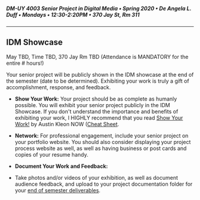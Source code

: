 ##### DM-UY 4003 Senior Project in Digital Media • Spring 2020 • De Angela L. Duff • Mondays • 12:30-2:20PM • 370 Jay St, Rm 311

---

## IDM Showcase   

May TBD, Time TBD, 370 Jay Rm TBD (Attendance is MANDATORY for the entire # hours!)

Your senior project will be publicly shown in the IDM showcase at the end of the semester (date to be determined). Exhibiting your work is truly a gift of accomplishment, response, and feedback. 

* **Show Your Work:** Your project should be as complete as humanly possible. You will exhibit your senior project publicly in the IDM Showcase. If you don't understand the importance and benefits of exhibiting your work, I HIGHLY recommend that you read [Show Your Work!](http://www.amazon.com/Show-Your-Work-Creativity-Discovered-ebook/dp/B00GU2RGGI/ref=sr_1_1?ie=UTF8&qid=1420589663&sr=8-1&keywords=show+the+work+austin+kleon) by Austin Kleon NOW ([Cheat Sheet](https://i.gr-assets.com/images/S/compressed.photo.goodreads.com/hostedimages/1384352860i/6856374._SY540_.jpg).

* **Network:** For professional engagement, include your senior project on your portfolio website. You should also consider displaying your project process website as well, as well as having business or post cards and copies of your resume handy. 

* **Document Your Work and Feedback:** 
* Take photos and/or videos of your exhibition, as well as document audience feedback, and upload to your project documentation folder for your [end of semester deliverables](end_of_semester_presentation.md).






